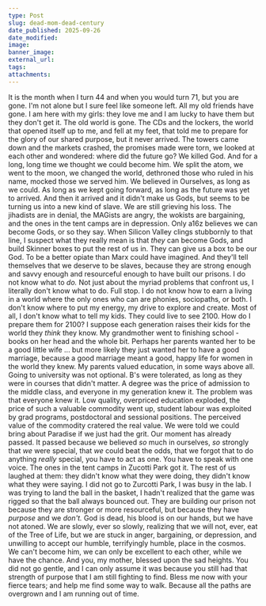 ```yaml
---
type: Post
slug: dead-mom-dead-century
date_published: 2025-09-26
date_modified:
image:
banner_image:
external_url:
tags:
attachments:
---
```



It is the month when I turn 44 and when you would turn 71, but you are gone. I'm not alone but I sure feel like someone left.
All my old friends have gone. I am here with my girls: they love me and I am lucky to have them but they don't get it.
The old world is gone. The CDs and the lockers, the world that opened itself up to me, and fell at my feet, that told me to prepare for the glory of our shared purpose, but it never arrived. The towers came down and the markets crashed, the promises made were torn, we looked at each other and wondered: where did the future go?
We killed God. And for a long, long time we thought we could become him. We split the atom, we went to the moon, we changed the world, dethroned those who ruled in his name, mocked those we served him. We believed in Ourselves, as long as we could. As long as we kept going forward, as long as the future was yet to arrived.
And then it arrived and it didn't make us Gods, but seems to be turning us into a new kind of slave.
We are still grieving his loss. The jihadists are in denial, the MAGists are angry, the wokists are bargaining, and the ones in the tent camps are in depression. Only a16z believes we can become Gods, or so they say. When Silicon Valley clings stubbornly to that line, I suspect what they really mean is that *they* can become Gods, and build Skinner boxes to put the rest of us in.
They can give us a box to be our God. To be a better opiate than Marx could have imagined. And they'll tell themselves that we deserve to be slaves, because they are strong enough and savvy enough and resourceful enough to have built our prisons.
I do not know what to *do.* Not just about the myriad problems that confront us, I literally don't know what to do. Full stop. I do not know how to earn a living in a world where the only ones who can are phonies, sociopaths, or both. I don't know where to put my energy, my drive to explore and create. Most of all, I don't know what to tell my kids. They could live to see 2100. How do I prepare them for 2100?
I suppose each generation raises their kids for the world they *think* they know. My grandmother went to finishing school - books on her head and the whole bit. Perhaps her parents wanted her to be a good little wife ... but more likely they just wanted her to have a good marriage, because a good marriage meant a good, happy life for women in the world they knew.
My parents valued education, in some ways above all. Going to university was not optional. B's were tolerated, as long as they were in courses that didn't matter. A degree was the price of admission to the middle class, and everyone in my generation knew it.
The problem was that everyone knew it. Low quality, overpriced education exploded, the price of such a valuable commodity went up, student labour was exploited by grad programs, postdoctoral and sessional positions. The perceived value of the commodity cratered the real value.
We were told we could bring about Paradise if we just had the grit.
Our moment has already passed. It passed because we believed *so* much in ourselves, *so* strongly that *we* were special, that *we* could beat the odds, that we forgot that to do anything *really* special, you have to act as one. You have to speak with one voice.
The ones in the tent camps in Zucotti Park got it. The rest of us laughed at them: they didn't know what they were doing, they didn't know what they were saying. I did not go to Zurcotti Park, I was busy in the lab. I was trying to land the ball in the basket, I hadn't realized that the game was rigged so that the ball always bounced out.
They are building our prison not because they are stronger or more resourceful, but because they have *purpose* and we *don't.* God is dead, his blood is on our hands, but we have not atoned. We are slowly, ever so slowly, realizing that we will not, ever, eat of the Tree of Life, but we are stuck in anger, bargaining, or depression, and unwilling to accept our humble, terrifyingly humble, place in the cosmos. We can't become him, we can only be excellent to each other, while we have the chance.
And you, my mother, blessed upon the sad heights. You did not go gentle, and I can only assume it was because you still had that strength of purpose that I am still fighting to find.
Bless me now with your fierce tears; and help me find some way to walk. Because all the paths are overgrown and I am running out of time.